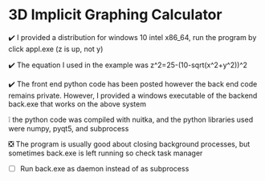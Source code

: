 # 3D Implicit Graphing Calculator

:heavy_check_mark: I provided a distribution for windows 10 intel x86_64, run the program by click appl.exe (z is up, not y)

:heavy_check_mark: The equation I used in the example was z^2=25-(10-sqrt(x^2+y^2))^2

:heavy_check_mark: The front end python code has been posted however the back end code remains private. However, I provided a windows executable of the backend back.exe that works on the above system

:grey_exclamation: the python code was compiled with nuitka, and the python libraries used were numpy, pyqt5, and subprocess

:negative_squared_cross_mark: The program is usually good about closing background processes, but sometimes back.exe is left running so check task manager

- [ ] Run back.exe as daemon instead of as subprocess
